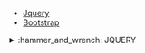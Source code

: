 - [Jquery](https://github.com/b-tekinli/WT1976-WEB#jquery-nedir-)
- [Bootstrap]()

<details>
  
  <summary>:hammer_and_wrench: JQUERY</summary>

# jQuery nedir? <br />

![jquery](https://github.com/b-tekinli/WT1976-WEB/blob/main/images/jquery.png)

Küçük boyutlu, hızlı ve zengin özellikli bir JavaScript kütüphanesidir.

Normalde JavaScript ile yaptığınız birçok işlemi daha az kodla ve
daha basit şekilde yapmanıza yardımcı olur.

Çok sayıda tarayıcıda sorunsuz çalışır ve geliştirmeye açıktır.

Piyasada jQuery ile geliştirilmiş herkesin kullanıma açık ve ücretsiz
birçok eklenti ve kütüphane de bulunmaktadır.

<br />

jQuery ile yapılabilecekler:

- HTML dökümanında gezinme ve manipülasyon (traversal & manipulation)
- Olay Yönetimi (event handling)
- Animasyon
- Ajax

<br />

![domTree](https://github.com/b-tekinli/WT1976-WEB/blob/main/images/domTree.png)
![domReady](https://github.com/b-tekinli/WT1976-WEB/blob/main/images/domReady.jpg)

<br />

Faydalı linkler:
- jQuery hakkında her şey ==> https://oscarotero.com/jquery/
- jQuery w3schools ==> https://www.w3schools.com/jquery/

  <summary>:hammer_and_wrench: BOOTSTRAP</summary>
  
  # Bootstrap nedir? <br />
  
</details>
